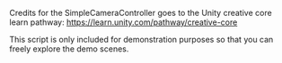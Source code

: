 Credits for the SimpleCameraController goes to the Unity creative core learn pathway: https://learn.unity.com/pathway/creative-core

This script is only included for demonstration purposes so that you can freely explore the demo scenes.